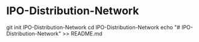 # IPO-Distribution-Network
git init IPO-Distribution-Network cd IPO-Distribution-Network echo "# IPO-Distribution-Network" >> README.md

